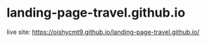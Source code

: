# landing-page-travel.github.io
live site: https://oishycmt9.github.io/landing-page-travel.github.io/
